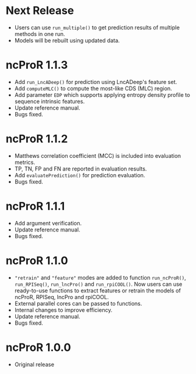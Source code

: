 # Next Release

* Users can use `run_multiple()` to get prediction results of multiple methods in one run.
* Models will be rebuilt using updated data.

# ncProR 1.1.3

* Add `run_LncADeep()` for prediction using LncADeep's feature set.
* Add `computeMLC()` to compute the most-like CDS (MLC) region.
* Add parameter `EDP` which supports applying entropy density profile to sequence intrinsic features.
* Update reference manual.
* Bugs fixed.

# ncProR 1.1.2

* Matthews correlation coefficient (MCC) is included into evaluation metrics.
* TP, TN, FP and FN are reported in evaluation results.
* Add `evaluatePrediction()` for prediction evaluation.
* Bugs fixed.

# ncProR 1.1.1

* Add argument verification.
* Update reference manual.
* Bugs fixed.

# ncProR 1.1.0

* `"retrain"` and `"feature"` modes are added to function `run_ncProR()`, `run_RPISeq()`, `run_lncPro()` and `run_rpiCOOL()`. Now users can use ready-to-use functions to extract features or retrain the models of ncProR, RPISeq, lncPro and rpiCOOL.
* External parallel cores can be passed to functions.
* Internal changes to improve efficiency.
* Update reference manual.
* Bugs fixed.

# ncProR 1.0.0

* Original release
